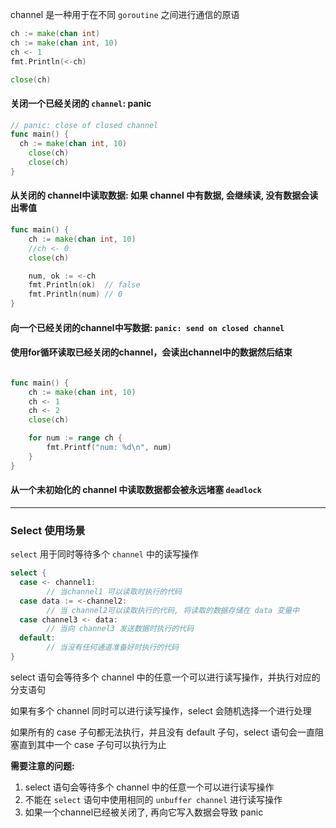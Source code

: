 channel 是一种用于在不同 `goroutine` 之间进行通信的原语

```go
ch := make(chan int)
ch := make(chan int, 10)
ch <- 1
fmt.Println(<-ch)

close(ch)
```

#### 关闭一个已经关闭的 `channel`: panic

```go
// panic: close of closed channel
func main() {
  ch := make(chan int, 10)
	close(ch)
	close(ch)
}
```

#### 从关闭的 channel中读取数据: 如果 channel 中有数据, 会继续读, 没有数据会读出零值

```go
func main() {
	ch := make(chan int, 10)
	//ch <- 0
	close(ch)

	num, ok := <-ch
	fmt.Println(ok)  // false
	fmt.Println(num) // 0
}
```

#### 向一个已经关闭的channel中写数据: `panic: send on closed channel`


#### 使用for循环读取已经关闭的channel，会读出channel中的数据然后结束

```go

func main() {
	ch := make(chan int, 10)
	ch <- 1
	ch <- 2
	close(ch)

	for num := range ch {
		fmt.Printf("num: %d\n", num)
	}
}
```

#### 从一个未初始化的 channel 中读取数据都会被永远堵塞 `deadlock`



---

### Select 使用场景

`select` 用于同时等待多个 `channel` 中的读写操作

```go
select {
  case <- channel1:
		// 当channel1 可以读取时执行的代码
  case data := <-channel2:
		// 当 channel2可以读取执行的代码, 将读取的数据存储在 data 变量中
  case channel3 <- data:
		// 当向 channel3 发送数据时执行的代码
  default:
		// 当没有任何通道准备好时执行的代码
}
```

select 语句会等待多个 channel 中的任意一个可以进行读写操作，并执行对应的分支语句

如果有多个 channel 同时可以进行读写操作，select 会随机选择一个进行处理

如果所有的 case 子句都无法执行，并且没有 default 子句，select 语句会一直阻塞直到其中一个 case 子句可以执行为止

**需要注意的问题:**

1. select 语句会等待多个 channel 中的任意一个可以进行读写操作
2. 不能在 `select` 语句中使用相同的 `unbuffer channel` 进行读写操作
3. 如果一个channel已经被关闭了, 再向它写入数据会导致 panic


